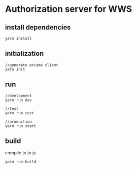 # Authorization server for WWS

## install dependencies

    yarn install

## initialization

    //generate prisma client
    yarn init


## run

    //dvelopment 
    yarn run dev

    //test
    yarn run test

    //production
    yarn run start

## build
compile ts to js

    yarn run build
